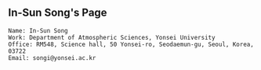 ## In-Sun Song's Page

```
Name: In-Sun Song
Work: Department of Atmospheric Sciences, Yonsei University
Office: RM548, Science hall, 50 Yonsei-ro, Seodaemun-gu, Seoul, Korea, 03722
Email: songi@yonsei.ac.kr
```

